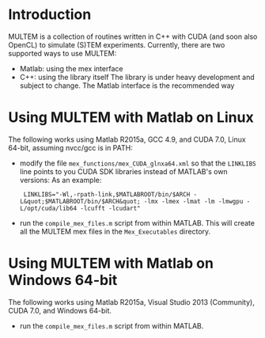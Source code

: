 Introduction
============

MULTEM is a collection of routines written in C++ with CUDA (and soon also
OpenCL) to simulate (S)TEM experiments.
Currently, there are two supported ways to use MULTEM:
 - Matlab: using the mex interface
 - C++: using the library itself
The library is under heavy development and subject to change.
The Matlab interface is the recommended way

Using MULTEM with Matlab on Linux
=================================
The following works using Matlab R2015a, GCC 4.9, and CUDA 7.0, Linux 64-bit, assuming nvcc/gcc is in PATH:
 - modify the file `mex_functions/mex_CUDA_glnxa64.xml` so that the `LINKLIBS` line points to you CUDA SDK libraries instead of MATLAB's own versions:
   As an example:

        LINKLIBS="-Wl,-rpath-link,$MATLABROOT/bin/$ARCH -L&quot;$MATLABROOT/bin/$ARCH&quot; -lmx -lmex -lmat -lm -lmwgpu -L/opt/cuda/lib64 -lcufft -lcudart"
   
 - run the `compile_mex_files.m` script from within MATLAB. This will create all the MULTEM mex files in the `Mex_Executables` directory.
 
Using MULTEM with Matlab on Windows 64-bit
==========================================

The following works using Matlab R2015a, Visual Studio 2013 (Community), CUDA 7.0, and Windows 64-bit.
 - run the `compile_mex_files.m` script from within MATLAB. 
